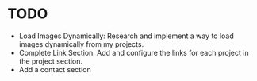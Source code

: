 # TODO
- Load Images Dynamically: Research and implement a way to load images dynamically from my projects.
- Complete Link Section: Add and configure the links for each project in the project section.
- Add a contact section
